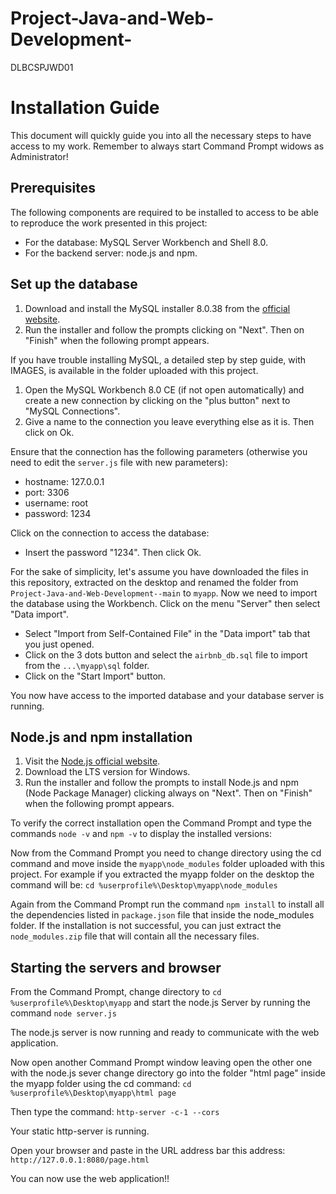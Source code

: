 # Project-Java-and-Web-Development-
DLBCSPJWD01


# Installation Guide

This document will quickly guide you into all the necessary steps to have access to my work. 
Remember to always start Command Prompt widows as Administrator!

## Prerequisites

The following components are required to be installed to access to be able to reproduce the work presented in this project:

- For the database: MySQL Server Workbench and Shell 8.0.
- For the backend server: node.js and npm.

## Set up the database

1. Download and install the MySQL installer 8.0.38 from the [official website](https://dev.mysql.com/downloads/installer/).
2. Run the installer and follow the prompts clicking on "Next". Then on "Finish" when the following prompt appears.

If you have trouble installing MySQL, a detailed step by step guide, with IMAGES, is available in the folder uploaded with this project.

1. Open the MySQL Workbench 8.0 CE (if not open automatically) and create a new connection by clicking on the "plus button" next to "MySQL Connections".
2. Give a name to the connection you leave everything else as it is. Then click on Ok.

Ensure that the connection has the following parameters (otherwise you need to edit the `server.js` file with new parameters):

- hostname: 127.0.0.1
- port: 3306
- username: root
- password: 1234

Click on the connection to access the database:

- Insert the password "1234". Then click Ok.

For the sake of simplicity, let's assume you have downloaded the files in this repository, extracted on the desktop and renamed the folder from `Project-Java-and-Web-Development--main` to `myapp`.
Now we need to import the database using the Workbench. Click on the menu "Server" then select "Data import".

- Select "Import from Self-Contained File" in the "Data import" tab that you just opened.
- Click on the 3 dots button and select the `airbnb_db.sql` file to import from the `...\myapp\sql` folder.
- Click on the "Start Import" button.

You now have access to the imported database and your database server is running.

## Node.js and npm installation

1. Visit the [Node.js official website](https://nodejs.org/).
2. Download the LTS version for Windows.
3. Run the installer and follow the prompts to install Node.js and npm (Node Package Manager) clicking always on "Next". Then on "Finish" when the following prompt appears.

To verify the correct installation open the Command Prompt and type the commands `node -v` and `npm -v` to display the installed versions:

Now from the Command Prompt you need to change directory using the cd command and move inside the `myapp\node_modules` folder uploaded with this project. For example if you extracted the myapp folder on the desktop the command will be: `cd %userprofile%\Desktop\myapp\node_modules`

Again from the Command Prompt run the command `npm install` to install all the dependencies listed in `package.json` file that inside the node_modules folder.
If the installation is not successful, you can just extract the `node_modules.zip` file that will contain all the necessary files.

## Starting the servers and browser

From the Command Prompt, change directory to  `cd %userprofile%\Desktop\myapp` and start the node.js Server by running the command `node server.js`

The node.js server is now running and ready to communicate with the web application.

Now open another Command Prompt window leaving open the other one with the node.js sever change directory go into the folder "html page" inside the myapp folder using the cd command: `cd %userprofile%\Desktop\myapp\html page`

Then type the command: `http-server -c-1 --cors`

Your static http-server is running.

Open your browser and paste in the URL address bar this address: `http://127.0.0.1:8080/page.html`

You can now use the web application!!


